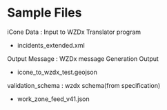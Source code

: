 # Sample Files

iCone Data : Input to WZDx Translator program

- incidents_extended.xml

Output Message : WZDx message Generation Output

- icone_to_wzdx_test.geojson

validation_schema : wzdx schema(from specification)

- work_zone_feed_v41.json

